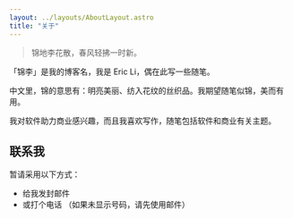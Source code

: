 ```yaml
---
layout: ../layouts/AboutLayout.astro
title: "关于"
---
```


> 锦地李花散，春风轻拂一时新。

「锦李」是我的博客名，我是 Eric Li，偶在此写一些随笔。

中文里，锦的意思有：明亮美丽、纺入花纹的丝织品。我期望随笔似锦，美而有用。

我对软件助力商业感兴趣，而且我喜欢写作，随笔包括软件和商业有关主题。

## 联系我

暂请采用以下方式：

* 给我发封邮件 <span class="email"></span> 
* 或打个电话 <span class="mobile"></span><span class="text-gray-400">（如果未显示号码，请先使用邮件）</span>


<script is:inline>
Array.prototype.slice.call(document.querySelectorAll('.email'), 0).forEach(el => {
    el.innerText = ['likun.sg', '@', 'gmail.com'].join('');
});

Array.prototype.slice.call(document.querySelectorAll('.mobile'), 0).forEach(el => {
    el.innerText = ['MTc3M', 'jI4MT', 'c3ODA='].join('');
});
</script>
